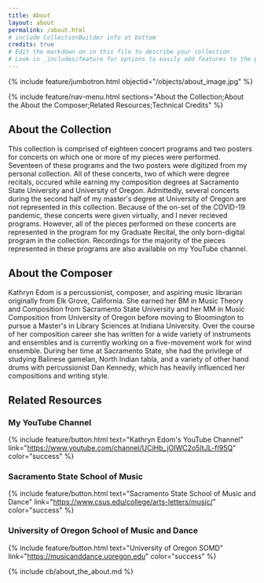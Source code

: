 ```yaml
---
title: About
layout: about
permalink: /about.html
# include CollectionBuilder info at bottom
credits: true
# Edit the markdown on in this file to describe your collection
# Look in _includes/feature for options to easily add features to the page
---
```


{% include feature/jumbotron.html objectid="/objects/about_image.jpg" %}

{% include feature/nav-menu.html sections="About the Collection;About the About the Composer;Related Resources;Technical Credits" %}

## About the Collection

This collection is comprised of eighteen concert programs and two posters for concerts on which one or more of my pieces were performed.  Seventeen of these programs and the two posters were digitized from my personal collection.  All of these concerts, two of which were degree recitals, occured while earning my composition degrees at Sacramento State University and University of Oregon.  Admittedly, several concerts during the second half of my master's degree at University of Oregon are not represented in this collection.  Because of the on-set of the COVID-19 pandemic, these concerts were given virtually, and I never recieved programs.  However, all of the pieces performed on these concerts are represented in the program for my Graduate Recital, the only born-digital program in the collection.  Recordings for the majority of the pieces represented in these programs are also available on my YouTube channel.

## About the Composer

Kathryn Edom is a percussionist, composer, and aspiring music librarian originally from Elk Grove, California.  She earned her BM in Music Theory and Composition from Sacramento State University and her MM in Music Composition from University of Oregon before moving to Bloomington to pursue a Master's in Library Sciences at Indiana University.  Over the course of her composition career she has written for a wide variety of instruments and ensembles and is currently working on a five-movement work for wind ensemble.  During her time at Sacramento State, she had the privilege of studying Balinese gamelan, North Indian tabla, and a variety of other hand drums with percussionist Dan Kennedy, which has heavily influenced her compositions and writing style.

## Related Resources

### My YouTube Channel

{% include feature/button.html text="Kathryn Edom's YouTube Channel" link="https://www.youtube.com/channel/UCiHb_jOIWC2o5ItJL-fI95Q" color="success" %}

### Sacramento State School of Music

{% include feature/button.html text="Sacramento State School of Music and Dance" link="https://www.csus.edu/college/arts-letters/music/" color="success" %}

### University of Oregon School of Music and Dance

{% include feature/button.html text="University of Oregon SOMD" link="https://musicanddance.uoregon.edu" color="success" %}

<!-- IMPORTANT!!! DELETE this comment and the include below when you are finished editing this page for your collection. The include below introduces about page features. They will show up on your collection's about page until you delete it.  -->
{% include cb/about_the_about.md %} 
